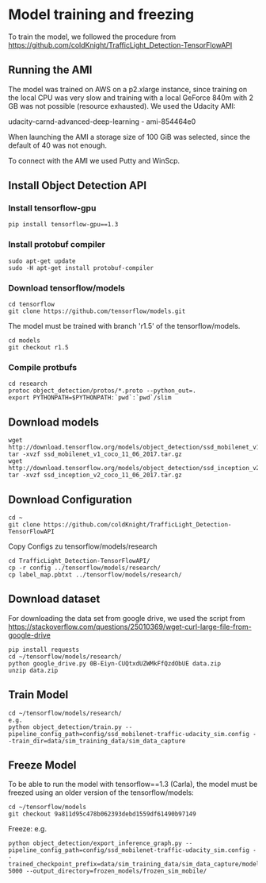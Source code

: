 # Model training and freezing
To train the model, we followed the procedure from https://github.com/coldKnight/TrafficLight_Detection-TensorFlowAPI
## Running the AMI
The model was trained on AWS on a p2.xlarge instance, since training on the local CPU was very slow and training with a local GeForce 840m with 2 GB was not possible (resource exhausted).
We used the Udacity AMI:

udacity-carnd-advanced-deep-learning - ami-854464e0

When launching the AMI a storage size of 100 GiB was selected, since the default of 40 was not enough.

To connect with the AMI we used Putty and WinScp.
## Install Object Detection API
### Install tensorflow-gpu
```
pip install tensorflow-gpu==1.3
```
### Install protobuf compiler 
```
sudo apt-get update
sudo -H apt-get install protobuf-compiler
```
### Download tensorflow/models
```
cd tensorflow
git clone https://github.com/tensorflow/models.git
```
The model must be trained with branch 'r1.5' of the tensorflow/models.
```
cd models
git checkout r1.5
```
### Compile protbufs
```
cd research
protoc object_detection/protos/*.proto --python_out=.
export PYTHONPATH=$PYTHONPATH:`pwd`:`pwd`/slim
```
## Download models
```
wget http://download.tensorflow.org/models/object_detection/ssd_mobilenet_v1_coco_11_06_2017.tar.gz
tar -xvzf ssd_mobilenet_v1_coco_11_06_2017.tar.gz
wget http://download.tensorflow.org/models/object_detection/ssd_inception_v2_coco_11_06_2017.tar.gz
tar -xvzf ssd_inception_v2_coco_11_06_2017.tar.gz
``` 
## Download Configuration
```
cd ~
git clone https://github.com/coldKnight/TrafficLight_Detection-TensorFlowAPI
```
Copy Configs zu tensorflow/models/research
```
cd TrafficLight_Detection-TensorFlowAPI/
cp -r config ../tensorflow/models/research/
cp label_map.pbtxt ../tensorflow/models/research/
```
## Download dataset
For downloading the data set from google drive, we used the script from https://stackoverflow.com/questions/25010369/wget-curl-large-file-from-google-drive
```
pip install requests
cd ~/tensorflow/models/research/
python google_drive.py 0B-Eiyn-CUQtxdUZWMkFfQzdObUE data.zip
unzip data.zip
```
## Train Model
```
cd ~/tensorflow/models/research/
e.g.
python object_detection/train.py --pipeline_config_path=config/ssd_mobilenet-traffic-udacity_sim.config --train_dir=data/sim_training_data/sim_data_capture
```
## Freeze Model
To be able to run the model with tensorflow==1.3 (Carla), the model must be freezed using an older version of the tensorflow/models:
```
cd ~/tensorflow/models
git checkout 9a811d95c478b062393debd1559df61490b97149
```
Freeze:
e.g.
```
python object_detection/export_inference_graph.py --pipeline_config_path=config/ssd_mobilenet-traffic-udacity_sim.config --trained_checkpoint_prefix=data/sim_training_data/sim_data_capture/model.ckpt-5000 --output_directory=frozen_models/frozen_sim_mobile/
```
